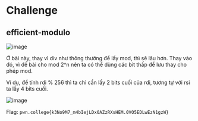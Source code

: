 # Challenge
## efficient-modulo

![image](https://github.com/user-attachments/assets/9aa5426b-91e9-4249-8e28-5fce51a0959f)

Ở bài này, thay vì div như thông thường để lấy mod, thì sẽ lâu hơn. Thay vào đó, vì đề bài cho mod 2^n nên ta có thể dùng các bit thấp để lưu thay cho phép mod. 

Ví dụ, để tính rdi % 256 thì ta chỉ cần lấy 2 bits cuối của rdi, tương tự với rsi ta lấy 4 bits cuối. 

![image](https://github.com/user-attachments/assets/d103b6d5-7b77-4367-9ea0-e795afa5e5d0)

Flag: `pwn.college{k3No9M7_m4bIejLDx0AZzRXsHEM.0VO5EDLwEzN1gzW}`
